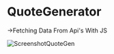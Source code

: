# QuoteGenerator
->Fetching Data From Api's With JS

![ScreenshotQuoteGen](https://user-images.githubusercontent.com/90547798/171590528-697edd78-e96c-4d5c-8bac-d7e4ec29cd1f.png)
